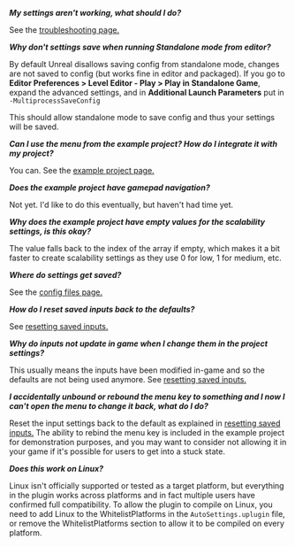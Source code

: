 ***My settings aren't working, what should I do?***

See the [troubleshooting page.](/troubleshooting/)

***Why don't settings save when running Standalone mode from editor?*** 

By default Unreal disallows saving config from standalone mode, changes are not saved to config (but works fine in editor and packaged). If you go to **Editor Preferences > Level Editor - Play > Play in Standalone Game**, expand the advanced settings, and in **Additional Launch Parameters** put in `-MultiprocessSaveConfig`

This should allow standalone mode to save config and thus your settings will be saved.

***Can I use the menu from the example project? How do I integrate it with my project?***

You can. See the [example project page.](/example-project/#migrating-assets-from-the-example-project)

***Does the example project have gamepad navigation?***

Not yet. I'd like to do this eventually, but haven't had time yet.

***Why does the example project have empty values for the scalability settings, is this okay?***

The value falls back to the index of the array if empty, which makes it a bit faster to create scalability settings as they use 0 for low, 1 for medium, etc.

***Where do settings get saved?***

See the [config files page.](/config-files/)

***How do I reset saved inputs back to the defaults?***

See [resetting saved inputs.](/input-binding/#resetting-saved-inputs)

***Why do inputs not update in game when I change them in the project settings?***

This usually means the inputs have been modified in-game and so the defaults are not being used anymore. See [resetting saved inputs.](/input-binding/#resetting-saved-inputs)

***I accidentally unbound or rebound the menu key to something and I now I can't open the menu to change it back, what do I do?***

Reset the input settings back to the default as explained in [resetting saved inputs.](/input-binding/#resetting-saved-inputs)
The ability to rebind the menu key is included in the example project for demonstration purposes, and you may want to consider not allowing it in your game if it's possible for users to get into a stuck state.

***Does this work on Linux?***

Linux isn't officially supported or tested as a target platform, but everything in the plugin works across platforms and in fact multiple users have confirmed full compatibility.
To allow the plugin to compile on Linux, you need to add Linux to the WhitelistPlatforms in the `AutoSettings.uplugin` file, or remove the WhitelistPlatforms section to allow it to be compiled on every platform.
